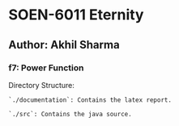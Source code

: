 # SOEN-6011 Eternity
## Author: Akhil Sharma

### f7: Power Function

Directory Structure:

    `./documentation`: Contains the latex report.

    `./src`: Contains the java source.